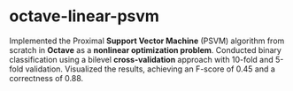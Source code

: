 # octave-linear-psvm
Implemented the Proximal **Support Vector Machine** (PSVM) algorithm from scratch in **Octave** as a **nonlinear optimization problem**. Conducted binary classification using a bilevel **cross-validation** approach with 10-fold and 5-fold validation. Visualized the results, achieving an F-score of 0.45 and a correctness of 0.88.
